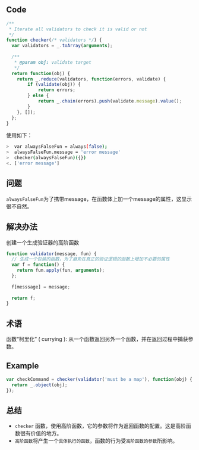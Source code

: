 Code
----
```javascript
/**
 * Iterate all validators to check it is valid or not
 */
function checker(/* validators */) {
  var validators = _.toArray(arguments);
  
  /**
   * @param obj: validate target
   */
  return function(obj) {
  	return _.reduce(validators, function(errors, validate) {
  		if (validate(obj)) {
  			return errors;
  		} else {
  			return _.chain(errors).push(validate.message).value();
  		}
  	}, []);
  };
}
```
使用如下：
```bash
>  var alwaysFalseFun = always(false);
>  alwaysFalseFun.message = 'error message'
>  checker(alwaysFalseFun)({})
<. ['error message']
```

问题
---
`alwaysFalseFun`为了携带message，在函数体上加一个message的属性，这显示很不自然。

解决办法
---
创建一个生成验证器的高阶函数
```javascript
function validator(message, fun) {
  // 生成一个包装的函数，为了避免在真正的验证逻辑的函数上增加不必要的属性
  var f = function() {
    return fun.apply(fun, arguments);
  };
  
  f[messsage] = message;
  
  return f;
}
```

术语
---
函数“柯里化” ( currying ): 从一个函数返回另外一个函数，并在返回过程中捕获参数。

Example
---
```javascript
var checkCommand = checker(validator('must be a map'), function(obj) {
  return _.object(obj);
});
```

总结
----
* `checker` 函数，使用高阶函数，它的参数将作为返回函数的配置。这是高阶函数很有价值的地方。
* `高阶函数`将产生一个`具体执行的函数`，函数的行为受`高阶函数的参数`所影响。
